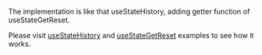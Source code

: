 The implementation is like that useStateHistory, adding getter function of useStateGetReset.

Please visit [useStateHistory](/useStateHistory) and [useStateGetReset](/useStateGetReset) examples to see how it works.